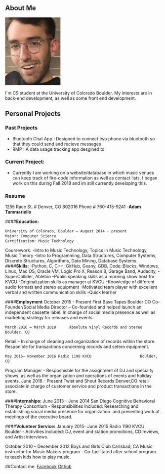 ## About Me 
![alt text](https://github.com/ATamm/ATamm.github.io/blob/master/assets/profile_picture.png)

I'm CS student at the University of Colorado Boulder. My interests are in back-end development, as well as some front end development.

## Personal Projects
### Past Projects
- Bluetooth Chat App : Designed to connect two phone via bluetooth so that they could send and recieve messages
- RMP : A data usage tracking app desgined to 
### Current Project:
- Currently I am working on a website/database in which music venues can keep track of fire-code information as well as contact lists.
I began work on this during Fall 2018 and im still currently developing this.

### Resume 
1255 Race St. # Denver, CO 802016 Phone # 760-415-9241
-**Adam Tammariello**

####**Education:**

	University of Colorado, Boulder – August 2014 - present
	Major: Computer Science
	Certification: Music Technology

Coursework: -Intro to Music Technology, Topics in Music Technology,  Music Theory
            -Intro to Programming, Data Structures, Computer Systems, Discrete Structures, Algorithms, Data Mining, Database Systems
####**Skills:**
-Python, C, C++, GitHub, Geany, GDB, Code::Blocks, Windows, Linux, Mac OS, Oracle VM, Logic Pro X, Reason 8,  Garage Band,  Audacity,  - SuperCollider,  Ableton
-Public speaking skills as a morning show host for KVCU
-Originalization skills as manager at KVCU
-Knowledge of different audio formats and stereo equipment
-Motivated team player with excellent verbal and written communication skills
-Quick learner 

####**Employment**
October 2015 - Present		First Base Tapes           Boulder CO
Co-Founder/Social Media Director – Co-founded and helped launch an independent cassette label.  In charge of social media presence as well as marketing strategy for releases and events. 

	March 2016 – March 2018		 Absolute Vinyl Records and Stereo	  Boulder. CO
Retail – In charge of cleaning and organization of records within the store. Responible for transactions concerning records and setero equipment.

	May 2016– November 2016	Radio 1190 KVCU                    	 Boulder, CO	  
Program Manager - Resposnisble for the assignment of DJ and specialty shows, as well as the organization and operations of events and holiday events.
June 2018 - Present Twist and Shout Records                     Denver,CO
retail associate in charge of customer service and product transactions in the store.
	
####**Internships:**
June 2013 - June 2014
San Diego Cognitive Behavioral Therapy Consortium - Responsibilities included: 	Researching and establishing social media presence for organization. and presenting work at meetings of the executive board.

####**Volunteer Service:**
 	January 2015-	June 2015
Radio 1190 KVCU Boulder - Activities included: DJ, event and station promotions, CD reviews, and Artist interviews.

October 2010 – December 2012       Boys and Girls Club		  Carlsbad, CA
Music instructor for Music Makers program - Co-facilitated after school program to teach kids how to play music.

##Contact me:
[Facebook](https://www.facebook.com/adam.tammariello)
[Github](https://github.com/ATamm)

